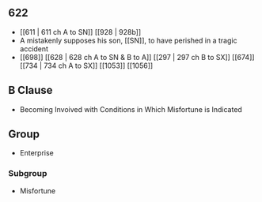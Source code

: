 ## 622
- [[611 | 611 ch A to SN]] [[928 | 928b]] 
- A mistakenly supposes his son, [[SN]], to have perished in a tragic accident
- [[698]] [[628 | 628 ch A to SN &amp; B to A]] [[297 | 297 ch B to SX]] [[674]] [[734 | 734 ch A to SX]] [[1053]] [[1056]] 

## B Clause
- Becoming Invoived with Conditions in Which Misfortune is Indicated

## Group
- Enterprise

### Subgroup
- Misfortune

